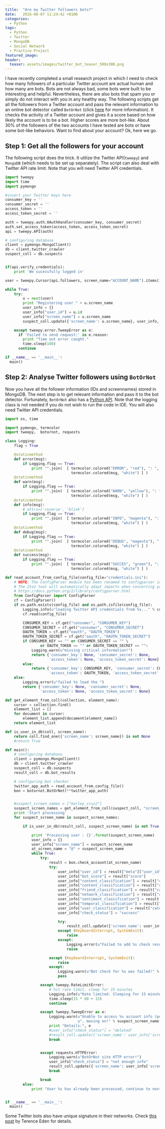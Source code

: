 ```yaml
---
title:  "Are my Twitter followers bots?"
date:   2016-08-07 11:24:42 +0100
categories:
  - Python
tags:
  - Python
  - Twitter
  - MongoDB
  - Social Network
  - Practice Project
featured_image:
header:
  teaser: assets/images/twitter_bot_teaser_500x300.png
---
```


I have recently completed a small research project in which I need to check how many followers of a particular Twitter account are actual human and how many are bots. Bots are not always bad, some bots were built to be interesting and helpful. Nevertheless, there are also bots that spam you or simply do not interact with you in any healthy way. The following scripts get all the followers from a Twitter account and pass the relevant information to an online bot detector called `BotOrNot` (click [here](http://truthy.indiana.edu/botornot/) for more information). It checks the activity of a Twitter account and gives it a score based on how likely the account is to be a bot. Higher scores are more bot-like. About 30% of the followers of the two accounts I have tested are bots or have some bot-like behaviors. Want to find about your account? Ok, here we go.

## Step 1: Get all the followers for your account

The following script does the trick. It utilize the Twitter API(`tweepy`) and `MongoDB` (which needs to be set up separately). The script can also deal with Twitter API rate limit. Note that you will need Twitter API credentials.

```python
import tweepy
import time
import pymongo

#insert your Twitter keys here
consumer_key = ''
consumer_secret = ''
access_token = ''
access_token_secret = ''

auth = tweepy.auth.OAuthHandler(consumer_key, consumer_secret)
auth.set_access_token(access_token, access_token_secret)
api = tweepy.API(auth)

# configuring database
client = pymongo.MongoClient()
db = client.twitter_crawler
suspect_coll = db.suspects


if(api.verify_credentials):
    print 'We sucessfully logged in'

user = tweepy.Cursor(api.followers, screen_name="ACCOUNT_NAME").items()

while True:
    try:
        u = next(user)
        print "Registering user " + u.screen_name
        user_info = {}
        user_info["user_id"] = u.id
        user_info["screen_name"] = u.screen_name
        suspect_coll.update({'screen_name': u.screen_name}, user_info, upsert=True)

    except tweepy.error.TweepError as e:
      if 'Failed to send request:' in e.reason:
        print "Time out error caught."
        time.sleep(180)
      continue

if __name__ == '__main__':
  main()
```

## Step 2: Analyse Twitter followers using `BotOrNot`

Now you have all the follower information (IDs and screennames) stored in MongoDB. The next step is to get relevant information and pass it to the bot detector. Fortunately, `BotOrNot` also has a [Python API](https://github.com/truthy/botornot-python). Note that the logging class is not needed if you do not wish to run the code in IDE. You will also need Twitter API credentials.

```python
import os, time

import pymongo, termcolor
import tweepy,  botornot, requests

class Logging:
    flag = True

    @staticmethod
    def error(msg):
        if Logging.flag == True:
            print "".join(  [ termcolor.colored("ERROR", "red"), ": ",
                              termcolor.colored(msg, "white") ] )
    @staticmethod
    def warn(msg):
        if Logging.flag == True:
            print "".join(  [ termcolor.colored("WARN", "yellow"), ": ",
                              termcolor.colored(msg, "white") ] )
    @staticmethod
    def info(msg):
        # attrs=['reverse', 'blink']
        if Logging.flag == True:
            print "".join(  [ termcolor.colored("INFO", "magenta"), ": ",
                              termcolor.colored(msg, "white") ] )
    @staticmethod
    def debug(msg):
        if Logging.flag == True:
            print "".join(  [ termcolor.colored("DEBUG", "magenta"), ": ",
                              termcolor.colored(msg, "white") ] )
    @staticmethod
    def success(msg):
        if Logging.flag == True:
            print "".join(  [ termcolor.colored("SUCCES", "green"), ": ",
                              termcolor.colored(msg, "white") ] )

def read_account_from_config_file(config_file="credentials.ini"):
    # NOTE: The ConfigParser module has been renamed to configparser in Python 3.
    # The 2to3 tool will automatically adapt imports when converting your sources to Python 3.
    # https://docs.python.org/2/library/configparser.html
    from ConfigParser import ConfigParser
    cf = ConfigParser()
    if os.path.exists(config_file) and os.path.isfile(config_file):
        Logging.info(u"loading Twitter API credentials from %s..." % config_file)
        cf.read(config_file)

        CONSUMER_KEY = cf.get("consumer", "CONSUMER_KEY")
        CONSUMER_SECRET = cf.get("consumer", "CONSUMER_SECRET")
        OAUTH_TOKEN = cf.get("oauth", "OAUTH_TOKEN")
        OAUTH_TOKEN_SECRET = cf.get("oauth", "OAUTH_TOKEN_SECRET")
        if CONSUMER_KEY == "" or CONSUMER_SECRET == "" \
                or OAUTH_TOKEN == "" or OAUTH_TOKEN_SECRET == "":
            Logging.warn(u"missing critical information!")
            return {'consumer_key': None, 'consumer_secret': None,
                    'access_token': None, 'access_token_secret': None}
        else:
            return {'consumer_key': CONSUMER_KEY, 'consumer_secret': CONSUMER_SECRET,
                    'access_token': OAUTH_TOKEN, 'access_token_secret': OAUTH_TOKEN_SECRET}
    else:
        Logging.error(u"failed to load the ")
        return {'consumer_key': None, 'consumer_secret': None,
                'access_token': None, 'access_token_secret': None}

def get_element_from_coll(collection, element_name):
    cursor = collection.find()
    element_list = []
    for document in cursor:
        element_list.append(document[element_name])
    return element_list

def is_user_in_db(coll, screen_name):
    return coll.find_one({'screen_name': screen_name}) is not None
    #return True

def main():
    # configuring database
    client = pymongo.MongoClient()
    db = client.twitter_crawler
    suspect_coll = db.suspects
    result_coll = db.bot_results

    # configuring bot checker
    twitter_app_auth = read_account_from_config_file()
    bon = botornot.BotOrNot(**twitter_app_auth)


    #suspect_screen_names = ["marley_cruzz"]
    suspect_screen_names = get_element_from_coll(suspect_coll, "screen_name")
    print 'Start processing'
    for suspect_screen_name in suspect_screen_names:

        if is_user_in_db(result_coll, suspect_screen_name) is not True:

            print 'Processing user : {}'.format(suspect_screen_name)
            user_info = {}
            user_info["screen_name"] = suspect_screen_name
            at_screen_name = "@" + suspect_screen_name
            while True:
                try:
                    result = bon.check_account(at_screen_name)
                    try:
                        user_info["user_id"] = result["meta"]["user_id"]
                        user_info["bot_score"] = result["score"]
                        user_info["content_classification"] = result["categories"]["content_classification"]
                        user_info["content_classification"] = result["categories"]["content_classification"]
                        user_info["friend_classification"] = result["categories"]["friend_classification"]
                        user_info["network_classification"] = result["categories"]["network_classification"]
                        user_info["sentiment_classification"] = result["categories"]["sentiment_classification"]
                        user_info["temporal_classification"] = result["categories"]["temporal_classification"]
                        user_info["user_classification"] = result["categories"]["user_classification"]
                        user_info["check_status"] = "success"

                        try:
                            result_coll.update({'screen_name': user_info['screen_name']}, user_info, True)
                        except (KeyboardInterrupt, SystemExit):
                            raise
                        except:
                            Logging.error(u"Failed to add %s check results to database!" % suspect_screen_name)
                            raise

                    except (KeyboardInterrupt, SystemExit):
                        raise
                    except:
                        Logging.warn(u"Bot check for %s was failed!" % suspect_screen_name)
                        pass

                except tweepy.RateLimitError:
                    # hit rate limit, sleep for 15 minutes
                    Logging.info(u"Rate limited. Sleeping for 15 minutes")
                    time.sleep(15 * 60 + 15)
                    continue

                except tweepy.TweepError as e:
                    Logging.warn(u"Unable to access %s account info (possibly deleted)"
                                 u", moving on!" % suspect_screen_name)
                    print "Details:", e
                    #user_info["check_status"] = "deleted"
                    #result_coll.update({'screen_name': user_info['screen_name']}, user_info, True)
                    break


                except requests.HTTPError:
                    Logging.warn(u"BotOrNot site HTTP error!")
                    user_info["check_status"] = "not enough info"
                    result_coll.update({'screen_name': user_info['screen_name']}, user_info, True)
                    break

                break
        else:
            print "User %s has already been processed, continue to next in the list." % suspect_screen_name


if __name__ == '__main__':
  main()
```

Some Twitter bots also have unique signature in their networks. Check [this post](https://shkspr.mobi/blog/2015/03/this-is-what-a-graph-of-8000-fake-twitter-accounts-looks-like/) by Terence Eden for details.
